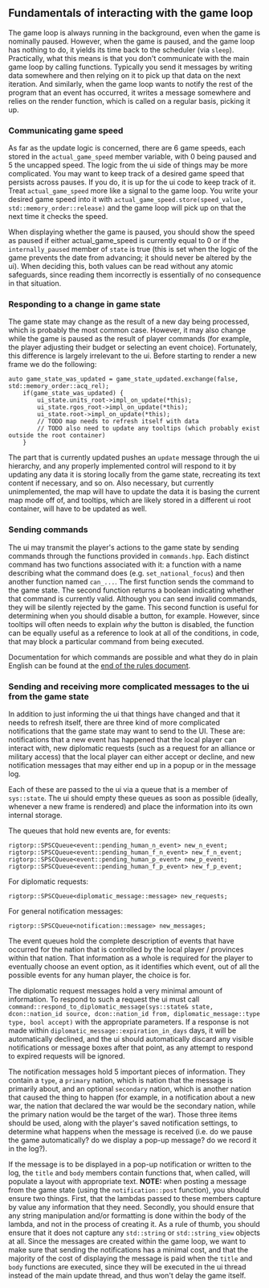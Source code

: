 ## Fundamentals of interacting with the game loop

The game loop is always running in the background, even when the game is nominally paused. However, when the game is paused, and the game loop has nothing to do, it yields its time back to the scheduler (via `sleep`). Practically, what this means is that you don't communicate with the main game loop by calling functions. Typically you send it messages by writing data somewhere and then relying on it to pick up that data on the next iteration. And similarly, when the game loop wants to notify the rest of the program that an event has occurred, it writes a message somewhere and relies on the render function, which is called on a regular basis, picking it up.

### Communicating game speed

As far as the update logic is concerned, there are 6 game speeds, each stored in the `actual_game_speed` member variable, with 0 being paused and 5 the uncapped speed. The logic from the ui side of things may be more complicated. You may want to keep track of a desired game speed that persists across pauses. If you do, it is up for the ui code to keep track of it. Treat `actual_game_speed` more like a signal to the game loop. You write your desired game speed into it with `actual_game_speed.store(speed_value, std::memory_order::release)` and the game loop will pick up on that the next time it checks the speed.

When displaying whether the game is paused, you should show the speed as paused if either actual_game_speed is currently equal to 0 or if the `internally_paused` member of `state` is true (this is set when the logic of the game prevents the date from advancing; it should never be altered by the ui). When deciding this, both values can be read without any atomic safeguards, since reading them incorrectly is essentially of no consequence in that situation.

### Responding to a change in game state

The game state may change as the result of a new day being processed, which is probably the most common case. However, it may also change while the game is paused as the result of player commands (for example, the player adjusting their budget or selecting an event choice). Fortunately, this difference is largely irrelevant to the ui. Before starting to render a new frame we do the following:
```
auto game_state_was_updated = game_state_updated.exchange(false, std::memory_order::acq_rel);
	if(game_state_was_updated) {
		ui_state.units_root->impl_on_update(*this);
		ui_state.rgos_root->impl_on_update(*this);
		ui_state.root->impl_on_update(*this);
		// TODO map needs to refresh itself with data
		// TODO also need to update any tooltips (which probably exist outside the root container)
	}
```
The part that is currently updated pushes an `update` message through the ui hierarchy, and any properly implemented control will respond to it by updating any data it is storing locally from the game state, recreating its text content if necessary, and so on. Also necessary, but currently unimplemented, the map will have to update the data it is basing the current map mode off of, and tooltips, which are likely stored in a different ui root container, will have to be updated as well.

### Sending commands

The ui may transmit the player's actions to the game state by sending commands through the functions provided in `commands.hpp`. Each distinct command has two functions associated with it: a function with a name describing what the command does (e.g. `set_national_focus`) and then another function named `can_...`. The first function sends the command to the game state. The second function returns a boolean indicating whether that command is currently valid. Although you can send invalid commands, they will be silently rejected by the game. This second function is useful for determining when you should disable a button, for example. However, since tooltips will often needs to explain *why* the button is disabled, the function can be equally useful as a reference to look at all of the conditions, in code, that may block a particular command from being executed.

Documentation for which commands are possible and what they do in plain English can be found at the [end of the rules document](rules.md#Commands).

### Sending and receiving more complicated messages to the ui from the game state

In addition to just informing the ui that things have changed and that it needs to refresh itself, there are three kind of more complicated notifications that the game state may want to send to the UI. These are: notifications that a new event has happened that the local player can interact with, new diplomatic requests (such as a request for an alliance or military access) that the local player can either accept or decline, and new notification messages that may either end up in a popup or in the message log.

Each of these are passed to the ui via a queue that is a member of `sys::state`. The ui should empty these queues as soon as possible (ideally, whenever a new frame is rendered) and place the information into its own internal storage.

The queues that hold new events are, for events:
```
rigtorp::SPSCQueue<event::pending_human_n_event> new_n_event;
rigtorp::SPSCQueue<event::pending_human_f_n_event> new_f_n_event;
rigtorp::SPSCQueue<event::pending_human_p_event> new_p_event;
rigtorp::SPSCQueue<event::pending_human_f_p_event> new_f_p_event;
```

For diplomatic requests:
```
rigtorp::SPSCQueue<diplomatic_message::message> new_requests;
```

For general notification messages:
```
rigtorp::SPSCQueue<notification::message> new_messages;
```

The event queues hold the complete description of events that have occurred for the nation that is controlled by the local player / provinces within that nation. That information as a whole is required for the player to eventually choose an event option, as it identifies which event, out of all the possible events for any human player, the choice is for.

The diplomatic request messages hold a very minimal amount of information. To respond to such a request the ui must call `command::respond_to_diplomatic_message(sys::state& state, dcon::nation_id source, dcon::nation_id from, diplomatic_message::type type, bool accept)` with the appropriate parameters. If a response is not made within `diplomatic_message::expiration_in_days` days, it will be automatically declined, and the ui should automatically discard any visible notifications or message boxes after that point, as any attempt to respond to expired requests will be ignored.

The notification messages hold 5 important pieces of information. They contain a `type`, a `primary` nation, which is nation that the message is primarily about, and an optional `secondary` nation, which is another nation that caused the thing to happen (for example, in a notification about a new war, the nation that declared the war would be the secondary nation, while the primary nation would be the target of the war). Those three items should be used, along with the player's saved notification settings, to determine what happens when the message is received (i.e. do we pause the game automatically? do we display a pop-up message? do we record it in the log?).

If the message is to be displayed in a pop-up notification or written to the log, the `title` and `body` members contain functions that, when called, will populate a layout with appropriate text. **NOTE:** when posting a message from the game state (using the `notification::post` function), you should ensure two things. First, that the lambdas passed to these members capture by value any information that they need. Secondly, you should ensure that any string manipulation and/or formatting is done within the body of the lambda, and not in the process of creating it. As a rule of thumb, you should ensure that it does not capture any `std::string` or `std::string_view` objects at all. Since the messages are created within the game loop, we want to make sure that sending the notifications has a minimal cost, and that the majority of the cost of displaying the message is paid when the `title` and `body` functions are executed, since they will be executed in the ui thread instead of the main update thread, and thus won't delay the game itself.
